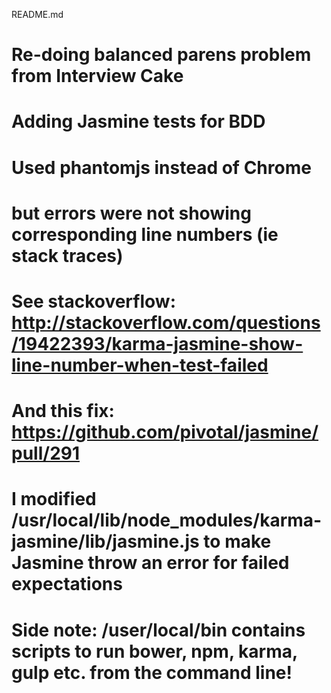 README.md

# Re-doing balanced parens problem from Interview Cake
  # Adding Jasmine tests for BDD

# Used phantomjs instead of Chrome
  # but errors were not showing corresponding line numbers (ie stack traces)

# See stackoverflow: http://stackoverflow.com/questions/19422393/karma-jasmine-show-line-number-when-test-failed
  # And this fix: https://github.com/pivotal/jasmine/pull/291
  # I modified /usr/local/lib/node_modules/karma-jasmine/lib/jasmine.js to make Jasmine throw an error for failed expectations

# Side note: /user/local/bin contains scripts to run bower, npm, karma, gulp etc. from the command line!

